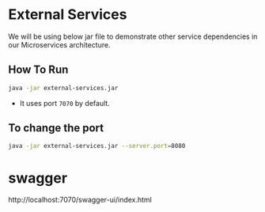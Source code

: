 # External Services

We will be using below jar file to demonstrate other service dependencies in our Microservices architecture.


## How To Run

```bash
java -jar external-services.jar
```
- It uses port `7070` by default.

## To change the port

```bash
java -jar external-services.jar --server.port=8080
```

# swagger
http://localhost:7070/swagger-ui/index.html